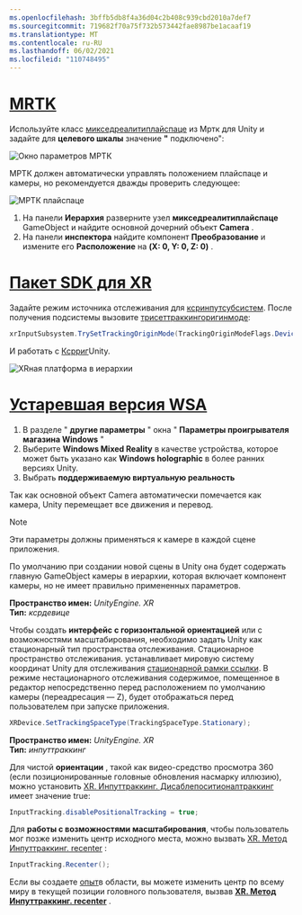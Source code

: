 ```yaml
---
ms.openlocfilehash: 3bffb5db8f4a36d04c2b408c939cbd2010a7def7
ms.sourcegitcommit: 719682f70a75f732b573442fae8987be1acaaf19
ms.translationtype: MT
ms.contentlocale: ru-RU
ms.lasthandoff: 06/02/2021
ms.locfileid: "110748495"
---
```

# <a name="mrtk"></a>[MRTK](#tab/mrtk)
<!-- NEVER CHANGE THE ABOVE LINE! -->

Используйте класс [микседреалитиплайспаце](/dotnet/api/microsoft.mixedreality.toolkit.mixedrealityplayspace) из Мртк для Unity и задайте для **целевого шкалы** значение **"** подключено":

![Окно параметров МРТК](../../images/mrtk-target-scale.png)

МРТК должен автоматически управлять положением плайспаце и камеры, но рекомендуется дважды проверить следующее:

![МРТК плайспаце](../../images/mrtk-playspace.png)

1. На панели **Иерархия** разверните узел **микседреалитиплайспаце** GameObject и найдите основной дочерний объект **Camera** .
2. На панели **инспектора** найдите компонент **Преобразование** и измените его **Расположение** на **(X: 0, Y: 0, Z: 0)** .

# <a name="xr-sdk"></a>[Пакет SDK для XR](#tab/xr)
<!-- NEVER CHANGE THE ABOVE LINE! -->

Задайте режим источника отслеживания для [ксринпутсубсистем](https://docs.unity3d.com/Documentation/ScriptReference/XR.XRInputSubsystem.html). После получения подсистемы вызовите [трисеттраккингоригинмоде](https://docs.unity3d.com/Documentation/ScriptReference/XR.XRInputSubsystem.TrySetTrackingOriginMode.html):

```cs
xrInputSubsystem.TrySetTrackingOriginMode(TrackingOriginModeFlags.Device);
```

И работать с [Ксрриг](https://docs.unity3d.com/Manual/configuring-project-for-xr.html)Unity.

![XRная платформа в иерархии](../../images/xrsdk-xrrig.png)

# <a name="legacy-wsa"></a>[Устаревшая версия WSA](#tab/wsa)
<!-- NEVER CHANGE THE ABOVE LINE! -->

1. В разделе " **другие параметры** " окна " **Параметры проигрывателя магазина Windows** "
2. Выберите **Windows Mixed Reality** в качестве устройства, которое может быть указано как **Windows holographic** в более ранних версиях Unity.
3. Выбрать **поддерживаемую виртуальную реальность**

Так как основной объект Camera автоматически помечается как камера, Unity перемещает все движения и перевод.

>[!NOTE]
>Эти параметры должны применяться к камере в каждой сцене приложения.
>
>По умолчанию при создании новой сцены в Unity она будет содержать главную GameObject камеры в иерархии, которая включает компонент камеры, но не имеет правильно примененных параметров.

**Пространство имен:** *UnityEngine. XR*<br>
**Тип:** *ксрдевице*

Чтобы создать **интерфейс с горизонтальной** **ориентацией** или с возможностями масштабирования, необходимо задать Unity как стационарный тип пространства отслеживания. Стационарное пространство отслеживания. устанавливает мировую систему координат Unity для отслеживания [стационарной рамки ссылки](../../../../design/coordinate-systems.md#spatial-coordinate-systems). В режиме нестационарного отслеживания содержимое, помещенное в редактор непосредственно перед расположением по умолчанию камеры (переадресация — Z), будет отображаться перед пользователем при запуске приложения.

```cs
XRDevice.SetTrackingSpaceType(TrackingSpaceType.Stationary);
```

**Пространство имен:** *UnityEngine. XR*<br>
**Тип:** *инпуттраккинг*

Для чистой **ориентации** , такой как видео-средство просмотра 360 (если позиционированные головные обновления насмарку иллюзию), можно установить [XR. Инпуттраккинг. Дисаблепоситионалтраккинг](https://docs.unity3d.com/ScriptReference/XR.InputTracking-disablePositionalTracking.html) имеет значение true:

```cs
InputTracking.disablePositionalTracking = true;
```

Для **работы с возможностями масштабирования**, чтобы пользователь мог позже изменить центр исходного места, можно вызвать [XR. Метод Инпуттраккинг. recenter](https://docs.unity3d.com/ScriptReference/XR.InputTracking.Recenter.html) :

```cs
InputTracking.Recenter();
```

Если вы создаете [опыт](../../../../design/coordinate-systems.md)в области, вы можете изменить центр по всему миру в текущей позиции головного пользователя, вызвав **[XR. Метод Инпуттраккинг. recenter](https://docs.unity3d.com/ScriptReference/XR.InputTracking.Recenter.html)** .